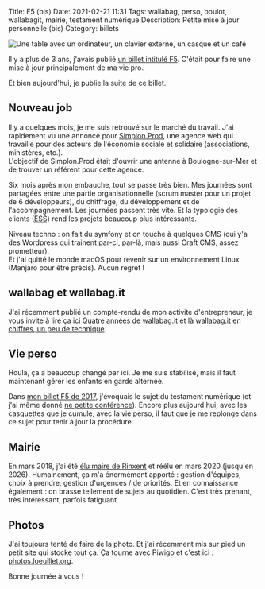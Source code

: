 Title: F5 (bis)
Date: 2021-02-21 11:31
Tags: wallabag, perso, boulot, wallabagit, mairie, testament numérique
Description: Petite mise à jour personnelle (bis)
Category: billets

![Une table avec un ordinateur, un clavier externe, un casque et un café]({static}/images/f5-bis/banniere.jpg#mid "Une table avec un ordinateur, un clavier externe, un casque et un café")

Il y a plus de 3 ans, j'avais publié [un billet intitulé F5]({filename}f5.md). C'était pour faire une mise à jour principalement de ma vie pro.

Et bien aujourd'hui, je publie la suite de ce billet.

## Nouveau job

Il y a quelques mois, je me suis retrouvé sur le marché du travail. J'ai rapidement vu une annonce pour [Simplon.Prod](https://www.simplonprod.co/), une agence web qui travaille pour des acteurs de l'économie sociale et solidaire (associations, ministères, etc.).  
L'objectif de Simplon.Prod était d'ouvrir une antenne à Boulogne-sur-Mer et de trouver un référent pour cette agence.

Six mois après mon embauche, tout se passe très bien. Mes journées sont partagées entre une partie organisationnelle (scrum master pour un projet de 6 développeurs), du chiffrage, du développement et de l'accompagnement. Les journées passent très vite. Et la typologie des clients (<abbr title="Économie Sociale et Solidaire">ESS</abbr>) rend les projets beaucoup plus intéressants.

Niveau techno : on fait du symfony et on touche à quelques CMS (oui y'a des Wordpress qui trainent par-ci, par-là, mais aussi Craft CMS, assez prometteur).  
Et j'ai quitté le monde macOS pour revenir sur un environnement Linux (Manjaro pour être précis). Aucun regret !

## wallabag et wallabag.it

J'ai récemment publié un compte-rendu de mon activite d'entrepreneur, je vous invite à lire ça ici [Quatre années de wallabag.it]({filename}../wallabag/quatre-annees.md) et là [wallabag.it en chiffres, un peu de technique]({filename}../wallabag/chiffres-technique.md).

## Vie perso

Houla, ça a beaucoup changé par ici. Je me suis stabilisé, mais il faut maintenant gérer les enfants en garde alternée.

Dans [mon billet F5 de 2017]({filename}f5.md), j'évoquais le sujet du testament numérique (et j'ai même donné [ne petite conférence]({filename}mon-apres-moi-numerique.md)). Encore plus aujourd'hui, avec les casquettes que je cumule, avec la vie perso, il faut que je me replonge dans ce sujet pour tenir à jour la procédure.

## Mairie

En mars 2018, j'ai été [élu maire de Rinxent]({filename}pourquoi-et-comment-je-suis-devenu-le-maire-de-ma-commune.md) et réélu en mars 2020 (jusqu'en 2026). Humainement, ça m'a énormément apporté : gestion d'équipes, choix à prendre, gestion d'urgences / de priorités. Et en connaissance également : on brasse tellement de sujets au quotidien. C'est très prenant, très intéressant, parfois fatiguant.

## Photos

J'ai toujours tenté de faire de la photo. Et j'ai récemment mis sur pied un petit site qui stocke tout ça. Ça tourne avec Piwigo et c'est ici : [photos.loeuillet.org](https://photos.loeuillet.org/).

Bonne journée à vous !
